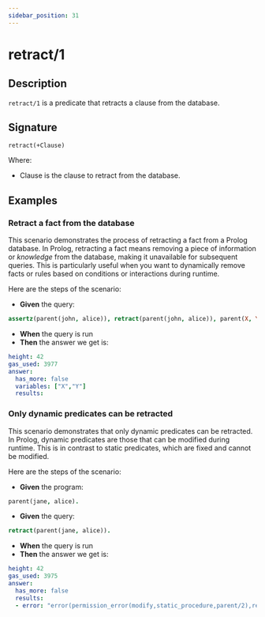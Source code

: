 ```yaml
---
sidebar_position: 31
---
```

[//]: # (This file is auto-generated. Please do not modify it yourself.)

# retract/1

## Description

`retract/1` is a predicate that retracts a clause from the database.

## Signature

```text
retract(+Clause)
```

Where:

- Clause is the clause to retract from the database.

## Examples

### Retract a fact from the database

This scenario demonstrates the process of retracting a fact from a Prolog database. In Prolog, retracting a fact means
removing a piece of information or *knowledge* from the database, making it unavailable for subsequent queries.
This is particularly useful when you want to dynamically remove facts or rules based on conditions or interactions
during runtime.

Here are the steps of the scenario:

- **Given** the query:

```  prolog
assertz(parent(john, alice)), retract(parent(john, alice)), parent(X, Y).
```

- **When** the query is run
- **Then** the answer we get is:

```  yaml
height: 42
gas_used: 3977
answer:
  has_more: false
  variables: ["X","Y"]
  results:
```

### Only dynamic predicates can be retracted

This scenario demonstrates that only dynamic predicates can be retracted. In Prolog, dynamic predicates are those that can be
modified during runtime. This is in contrast to static predicates, which are fixed and cannot be modified.

Here are the steps of the scenario:

- **Given** the program:

```  prolog
parent(jane, alice).
```

- **Given** the query:

```  prolog
retract(parent(jane, alice)).
```

- **When** the query is run
- **Then** the answer we get is:

```  yaml
height: 42
gas_used: 3975
answer:
  has_more: false
  results:
  - error: "error(permission_error(modify,static_procedure,parent/2),retract/1)"
```
